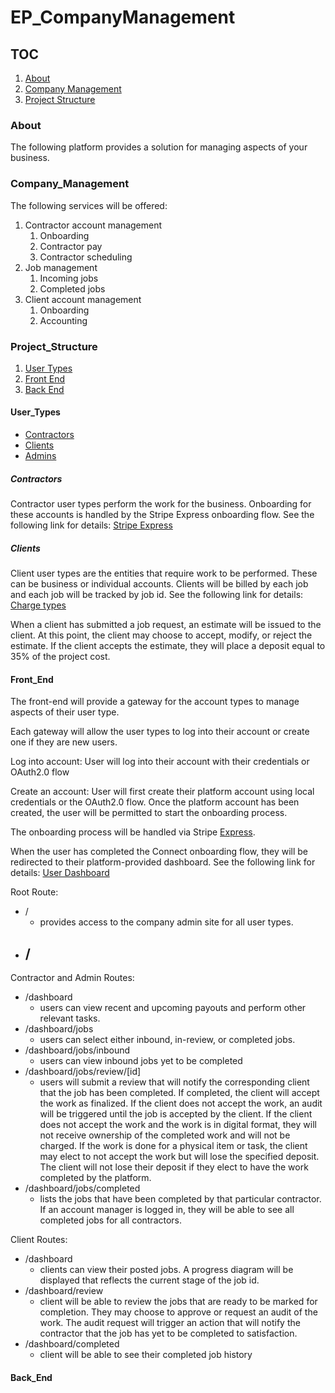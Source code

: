 # EP_CompanyManagement

## TOC
1. [About](#About)
2. [Company Management](#Company_Management)
3. [Project Structure](#Project_Structure)

### About
The following platform provides a solution for managing aspects of your
business.

### Company_Management
The following services will be offered:

1. Contractor account management
    1. Onboarding
    2. Contractor pay
    3. Contractor scheduling 
2. Job management
    1. Incoming jobs
    2. Completed jobs
3. Client account management
    1. Onboarding
    2. Accounting

### Project_Structure
1. [User Types](#User_Types)
2. [Front End](#Front_End)
3. [Back End](#Back_End)

#### User_Types
- [Contractors](#Contractors)
- [Clients](#Clients)
- [Admins](#Admins)

##### Contractors
Contractor user types perform the work for the business. Onboarding for these
accounts is handled by the Stripe Express onboarding flow. See the following
link for details: 
[Stripe Express](https://stripe.com/docs/connect/express-accounts)

##### Clients
Client user types are the entities that require work to be performed. These
can be business or individual accounts. Clients will be billed by each job and 
each job will be tracked by job id.
See the following link for details:
[Charge types](https://stripe.com/docs/connect/charges)

When a client has submitted a job request, an estimate will be issued to 
the client. At this point, the client may choose to accept, modify, or reject
the estimate. If the client accepts the estimate, they will place a deposit
equal to 35% of the project cost.

#### Front_End
The front-end will provide a gateway for the account types to manage aspects
of their user type.

Each gateway will allow the user types to log into their account or create one
if they are new users. 

Log into account:
User will log into their account with their credentials or OAuth2.0 flow

Create an account:
User will first create their platform account using local credentials or the 
OAuth2.0 flow. Once the platform account has been created, the user will be
permitted to start the onboarding process.

The onboarding process will be handled via Stripe [Express](https://stripe.com/docs/connect/express-accounts).

When the user has completed the Connect onboarding flow, they will be redirected
to their platform-provided dashboard. See the following link for details:
[User Dashboard](https://stripe.com/docs/connect/express-dashboard)

Root Route:
- /
    - provides access to the company admin site for all user types.
- / 
    - 
Contractor and Admin Routes:
- /dashboard
    - users can view recent and upcoming payouts and perform other relevant tasks.
- /dashboard/jobs
    - users can select either inbound, in-review, or completed jobs.
- /dashboard/jobs/inbound
    - users can view inbound jobs yet to be completed
- /dashboard/jobs/review/[id]
    - users will submit a review that will notify the corresponding client that 
    the job has been completed. If completed, the client will accept the work as finalized. 
    If the client does not accept the work, an audit will be triggered until
    the job is accepted by the client. If the client does not accept the work
    and the work is in digital format, they will not receive ownership of the
    completed work and will not be charged. If the work is done for a physical
    item or task, the client may elect to not accept the work but will lose the
    specified deposit. The client will not lose their deposit if they elect to
    have the work completed by the platform.
- /dashboard/jobs/completed
    - lists the jobs that have been completed by that particular contractor. If 
    an account manager is logged in, they will be able to see all completed
    jobs for all contractors.

Client Routes:
- /dashboard
    - clients can view their posted jobs. A progress diagram will be displayed
    that reflects the current stage of the job id.
- /dashboard/review
    - client will be able to review the jobs that are ready to be marked for
    completion. They may choose to approve or request an audit of the work. The
    audit request will trigger an action that will notify the contractor that
    the job has yet to be completed to satisfaction.
- /dashboard/completed
    - client will be able to see their completed job history

#### Back_End
